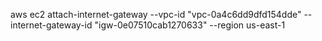 




aws ec2 attach-internet-gateway --vpc-id "vpc-0a4c6dd9dfd154dde" --internet-gateway-id "igw-0e07510cab1270633" --region us-east-1


